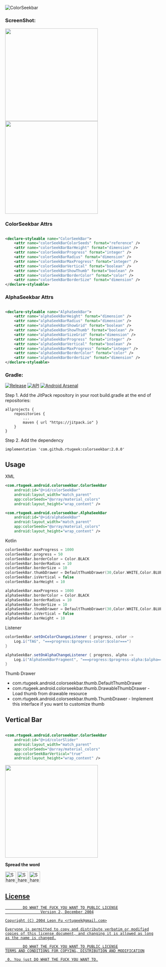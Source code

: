 ![ColorSeekbar](https://github.com/Tobaloidee/ColorSeekBar/blob/master/logo/colorseekbar-02.png)

### ScreenShot:

<img src="https://github.com/rtugeek/ColorSeekBar/blob/master/screenshot/color.jpg" width="300" />
<img src="https://github.com/rtugeek/ColorSeekBar/blob/master/screenshot/alpha.jpg" width="300" />

### ColorSeekbar Attrs

```xml

<declare-styleable name="ColorSeekBar">
    <attr name="colorSeekBarColorSeeds" format="reference" />
    <attr name="colorSeekBarBarHeight" format="dimension" />
    <attr name="colorSeekBarProgress" format="integer" />
    <attr name="colorSeekBarRadius" format="dimension" />
    <attr name="colorSeekBarMaxProgress" format="integer" />
    <attr name="colorSeekBarVertical" format="boolean" />
    <attr name="colorSeekBarShowThumb" format="boolean" />
    <attr name="colorSeekBarBorderColor" format="color" />
    <attr name="colorSeekBarBorderSize" format="dimension" />
</declare-styleable>
```

### AlphaSeekbar Attrs

```xml

<declare-styleable name="AlphaSeekBar">
    <attr name="alphaSeekBarHeight" format="dimension" />
    <attr name="alphaSeekBarRadius" format="dimension" />
    <attr name="alphaSeekBarShowGrid" format="boolean" />
    <attr name="alphaSeekBarShowThumb" format="boolean" />
    <attr name="alphaSeekBarSizeGrid" format="dimension" />
    <attr name="alphaSeekBarProgress" format="integer" />
    <attr name="alphaSeekBarVertical" format="boolean" />
    <attr name="alphaSeekBarMaxProgress" format="integer" />
    <attr name="alphaSeekBarBorderColor" format="color" />
    <attr name="alphaSeekBarBorderSize" format="dimension" />
</declare-styleable>
```

### Gradle:

<a href="https://jitpack.io/#rtugeek/colorseekbar">![Release](https://jitpack.io/v/rtugeek/colorseekbar.svg)</a>
<a href="https://android-arsenal.com/api?level=14">![API](https://img.shields.io/badge/API-14%2B-brightgreen.svg?style=flat)</a>
<a href="https://android-arsenal.com/details/1/3118">![Android Arsenal](https://img.shields.io/badge/Android%20Arsenal-ColorSeekBar-green.svg?style=true)</a>

Step 1. Add the JitPack repository in your root build.gradle at the end of repositories:

```
allprojects {
    repositories {
        ...
        maven { url "https://jitpack.io" }
    }
}
```

Step 2. Add the dependency

```
implementation 'com.github.rtugeek:colorseekbar:2.0.0'
```

## Usage

XML

```xml
<com.rtugeek.android.colorseekbar.ColorSeekBar 
    android:id="@+id/colorSeekBar"
    android:layout_width="match_parent"
    app:colorSeeds="@array/material_colors"
    android:layout_height="wrap_content" />

<com.rtugeek.android.colorseekbar.AlphaSeekBar 
    android:id="@+id/alphaSeekBar"
    android:layout_width="match_parent" 
    app:colorSeeds="@array/material_colors"
    android:layout_height="wrap_content" />
```

Kotlin

```kotlin
colorSeekBar.maxProgress = 1000
colorSeekBar.progress = 50
colorSeekBar.borderColor = Color.BLACK
colorSeekBar.borderRadius = 10
colorSeekBar.borderSize = 10
colorSeekBar.thumbDrawer = DefaultThumbDrawer(30,Color.WHITE,Color.BLUE)
colorSeekBar.isVertical = false
colorSeekBar.barHeight = 10

alphaSeekBar.maxProgress = 1000
alphaSeekBar.borderColor = Color.BLACK
alphaSeekBar.borderRadius = 10
alphaSeekBar.borderSize = 10
alphaSeekBar.thumbDrawer = DefaultThumbDrawer(30,Color.WHITE,Color.BLUE)
alphaSeekBar.isVertical = false
alphaSeekBar.barHeight = 10
```

Listener

```java
colorSeekBar.setOnColorChangeListener { progress, color ->
    Log.i("TAG", "===progress:$progress-color:$color===")
}

alphaSeekBar.setOnAlphaChangeListener { progress, alpha ->
    Log.i("AlphaSeekBarFragment", "===progress:$progress-alpha:$alpha===")
}
```

Thumb Drawer
- com.rtugeek.android.colorseekbar.thumb.DefaultThumbDrawer
- com.rtugeek.android.colorseekbar.thumb.DrawableThumbDrawer - Load thumb from drawable resource
- com.rtugeek.android.colorseekbar.thumb.ThumbDrawer - Implement this interface if you want to customize thumb

## Vertical Bar

```xml

<com.rtugeek.android.colorseekbar.ColorSeekBar 
    android:id="@+id/colorSlider"
    android:layout_width="match_parent" 
    app:colorSeeds="@array/material_colors"
    app:colorSeekBarVertical="true" 
    android:layout_height="wrap_content" />
```

<img src="https://github.com/rtugeek/ColorSeekBar/blob/master/screenshot/vertical.jpg" width="300" />

**Spread the word**

<a href="https://twitter.com/intent/tweet?text=Check%20out%20the%20ColorSeekBar%20library%20on%20Github:%20https://github.com/rtugeek/ColorSeekBar/" target="_blank" title="share to twitter" style="width:100%"><img src="https://github.com/PhilJay/MPAndroidChart/blob/master/design/twitter_icon.png" title="Share on Twitter" width="35" height=35 />
<a href="https://plus.google.com/share?url=https://github.com/rtugeek/ColorSeekBar/" target="_blank" title="share to Google+" style="width:100%"><img src="https://github.com/PhilJay/MPAndroidChart/blob/master/design/googleplus_icon.png" title="Share on Google+" width="35" height=35 />
<a href="https://www.facebook.com/sharer/sharer.php?u=https://github.com/rtugeek/ColorSeekBar/" target="_blank" title="share to facebook" style="width:100%"><img src="https://github.com/PhilJay/MPAndroidChart/blob/master/design/facebook_icon.png" title="Share on Facebook" width="35" height=35 />

## License

            DO WHAT THE FUCK YOU WANT TO PUBLIC LICENSE
                    Version 2, December 2004

    Copyright (C) 2004 Leon Fu <rtugeek@gmail.com>

    Everyone is permitted to copy and distribute verbatim or modified
    copies of this license document, and changing it is allowed as long
    as the name is changed.

            DO WHAT THE FUCK YOU WANT TO PUBLIC LICENSE
    TERMS AND CONDITIONS FOR COPYING, DISTRIBUTION AND MODIFICATION

     0. You just DO WHAT THE FUCK YOU WANT TO.
